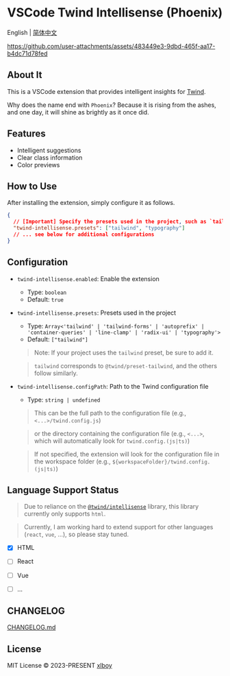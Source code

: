 # VSCode Twind Intellisense (Phoenix)

English | [简体中文](./README.zh.md)

https://github.com/user-attachments/assets/483449e3-9dbd-465f-aa17-b4dc71d78fed

## About It

This is a VSCode extension that provides intelligent insights for [Twind](https://twind.style).

Why does the name end with `Phoenix`? Because it is rising from the ashes, and one day, it will shine as brightly as it once did.

## Features

- Intelligent suggestions
- Clear class information
- Color previews

## How to Use

After installing the extension, simply configure it as follows.

```json
{
  // [Important] Specify the presets used in the project, such as `tailwind`, ...
  "twind-intellisense.presets": ["tailwind", "typography"]
  // ... see below for additional configurations
}
```

## Configuration

- `twind-intellisense.enabled`: Enable the extension

  - Type: `boolean`
  - Default: `true`

- `twind-intellisense.presets`: Presets used in the project

  - Type: `Array<'tailwind' | 'tailwind-forms' | 'autoprefix' | 'container-queries' | 'line-clamp' | 'radix-ui' | 'typography'>`
  - Default: `["tailwind"]`

  > Note: If your project uses the `tailwind` preset, be sure to add it.

  > `tailwind` corresponds to `@twind/preset-tailwind`, and the others follow similarly.

- `twind-intellisense.configPath`: Path to the Twind configuration file

  - Type: `string | undefined`

  > This can be the full path to the configuration file (e.g., `<...>/twind.config.js`)

  > or the directory containing the configuration file (e.g., `<...>`, which will automatically look for `twind.config.(js|ts)`)

  > If not specified, the extension will look for the configuration file in the workspace folder (e.g., `${workspaceFolder}/twind.config.(js|ts)`)

## Language Support Status

> Due to reliance on the [`@twind/intellisense`](https://www.npmjs.com/package/@twind/intellisense) library, this library currently only supports `html`.

> Currently, I am working hard to extend support for other languages (`react`, `vue`, ...), so please stay tuned.

- [x] HTML
- [ ] React
- [ ] Vue
- [ ] ...


## CHANGELOG

[CHANGELOG.md](https://github.com/xlboy/vscode-twind-intellisense/blob/master/CHANGELOG.md)

## License

MIT License © 2023-PRESENT  [xlboy](https://github.com/xlboy)